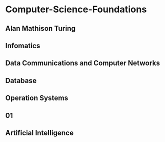 # Computer-Science-Foundations

## Alan Mathison Turing

## Infomatics 

## Data Communications and Computer Networks

## Database

## Operation Systems

## 01

## Artificial Intelligence

